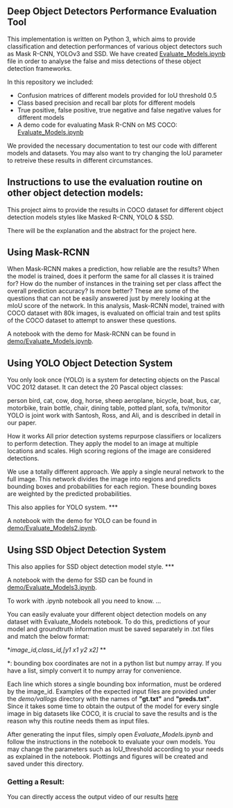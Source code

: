 ## Deep Object Detectors Performance Evaluation Tool

This implementation is written on Python 3, which aims to provide classification and detection performances of various object detectors such as Mask R-CNN, YOLOv3 and SSD. We have created [Evaluate_Models.ipynb](https://github.com/msprITU/Deep-Performance-Evaluation-Tool/blob/master/demo/Evaluate_Models.ipynb) file in order to analyse the false and miss detections of these object detection frameworks.

In this repository we included:
* Confusion matrices of different models provided for IoU threshold 0.5
* Class based precision and recall bar plots for different models
* True positive, false positive, true negative and false negative values for different models
* A demo code for evaluating Mask R-CNN on MS COCO: [Evaluate_Models.ipynb](https://github.com/msprITU/Deep-Performance-Evaluation-Tool/blob/master/demo/Evaluate_Models.ipynb)

We provided the necessary documentation to test our code with different models and datasets. You may also want to try changing the IoU parameter to retreive these results in different circumstances.

## Instructions to use the evaluation routine on other object detection models:

This project aims to provide the results in COCO dataset for different object detection models styles like Masked R-CNN, YOLO  & SSD.

There will be the explanation and the abstract for the project here.

## Using Mask-RCNN

When Mask-RCNN makes a prediction, how reliable are the results? When the model is trained, does it perform the same for all classes it is trained for? How do the number of instances in the training set per class affect the overall prediction accuracy? Is more better? These are some of the questions that can not be easily answered just by merely looking at the mIoU score of the network. In this analysis, Mask-RCNN model, trained with COCO dataset with 80k images, is evaluated on official train and test splits of the COCO dataset to attempt to answer these questions.

A notebook with the demo for Mask-RCNN can be found in [demo/Evaluate_Models.ipynb](demo/Evaluate_Models.ipynb).

## Using YOLO Object Detection System

You only look once (YOLO) is a system for detecting objects on the Pascal VOC 2012 dataset. It can detect the 20 Pascal object classes:

person
bird, cat, cow, dog, horse, sheep
aeroplane, bicycle, boat, bus, car, motorbike, train
bottle, chair, dining table, potted plant, sofa, tv/monitor
YOLO is joint work with Santosh, Ross, and Ali, and is described in detail in our paper.

How it works
All prior detection systems repurpose classifiers or localizers to perform detection. They apply the model to an image at multiple locations and scales. High scoring regions of the image are considered detections.

We use a totally different approach. We apply a single neural network to the full image. This network divides the image into regions and predicts bounding boxes and probabilities for each region. These bounding boxes are weighted by the predicted probabilities.

This also applies for YOLO system. *** 

A notebook with the demo for YOLO can be found in [demo/Evaluate_Models2.ipynb](demo/Evaluate_Models.ipynb).

## Using SSD Object Detection System

This also applies for SSD object detection model style. *** 

A notebook with the demo for SSD can be found in [demo/Evaluate_Models3.ipynb](demo/Evaluate_Models.ipynb).




To work with .ipynb notebook all you need to know. ...


You can easily evaluate your different object detection models on any dataset with Evaluate_Models notebook. To do this, predictions of your model and groundtruth information must be saved separately in .txt files and match the below format:



**image_id,class_id,[y1 x1 y2 x2]* **

*: bounding box coordinates are not in a python list but numpy array. If you have a list, simply convert it to numpy array for convenience.


Each line which stores a single bounding box information, must be ordered by the image_id. Examples of the expected input files are provided under the *demo/vallogs* directory with the names of **"gt.txt"** and **"preds.txt"**. Since it takes some time to obtain the output of the model for every single image in big datasets like COCO, it is crucial to save the results and  is the reason why this routine needs them as input files.

After generating the input files, simply open *Evaluate_Models.ipynb* and follow the instructions in the notebook to evaluate your own models. You may change the parameters such as IoU_threshold according to your needs as explained in the notebook. Plottings and figures will be created and saved under this directory.


### Getting a Result:

You can directly access the output video of our results [here](output.avi)

